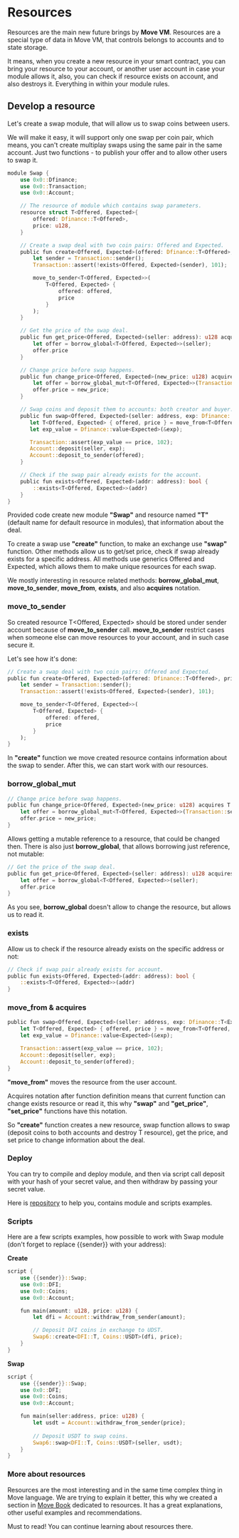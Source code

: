 # Resources

Resources are the main new future brings by **Move VM**. Resources are a special type of data in Move VM, that controls belongs to accounts and to state storage.

It means, when you create a new resource in your smart contract, you can bring your resource to your account, or another user account in case your module allows it, also, you can check if resource exists on account, and also destroys it. Everything in within your module rules.

## Develop a resource

Let's create a swap module, that will allow us to swap coins between users.

We will make it easy, it will support only one swap per coin pair, which means, you can't create multiplay swaps using the same pair in the same account. Just two functions - to publish your offer and to allow other users to swap it.

```rust
module Swap {
    use 0x0::Dfinance;
    use 0x0::Transaction;
    use 0x0::Account;

    // The resource of module which contains swap parameters.
    resource struct T<Offered, Expected>{
        offered: Dfinance::T<Offered>,
        price: u128,
    }

    // Create a swap deal with two coin pairs: Offered and Expected.
    public fun create<Offered, Expected>(offered: Dfinance::T<Offered>, price: u128) {
        let sender = Transaction::sender();
        Transaction::assert(!exists<Offered, Expected>(sender), 101);

        move_to_sender<T<Offered, Expected>>(
            T<Offered, Expected> {
                offered: offered,
                price
            }
        );
    }

    // Get the price of the swap deal.
    public fun get_price<Offered, Expected>(seller: address): u128 acquires T {
        let offer = borrow_global<T<Offered, Expected>>(seller);
        offer.price
    }

    // Change price before swap happens.
    public fun change_price<Offered, Expected>(new_price: u128) acquires T {
        let offer = borrow_global_mut<T<Offered, Expected>>(Transaction::sender());
        offer.price = new_price;
    }

    // Swap coins and deposit them to accounts: both creator and buyer.
    public fun swap<Offered, Expected>(seller: address, exp: Dfinance::T<Expected>) acquires T {
       let T<Offered, Expected> { offered, price } = move_from<T<Offered, Expected>>(seller);
       let exp_value = Dfinance::value<Expected>(&exp);

       Transaction::assert(exp_value == price, 102);
       Account::deposit(seller, exp);
       Account::deposit_to_sender(offered);
    }

    // Check if the swap pair already exists for the account.
    public fun exists<Offered, Expected>(addr: address): bool {
        ::exists<T<Offered, Expected>>(addr)
    }
}
```

Provided code create new module **"Swap"** and resource named **"T"** \(default name for default resource in modules\), that information about the deal.

To create a swap use **"create"** function, to make an exchange use **"swap"** function. Other methods allow us to get/set price, check if swap already exists for a specific address. All methods use generics Offered and Expected, which allows them to make unique resources for each swap.

We mostly interesting in resource related methods: **borrow\_global\_mut**, **move\_to\_sender**, **move\_from**, **exists**, and also **acquires** notation.

### move\_to\_sender

So created resource T<Offered, Expected> should be stored under sender account because of **move\_to\_sender** call. **move\_to\_sender** restrict cases when someone else can move resources to your account, and in such case secure it.

Let's see how it's done:

```rust
// Create a swap deal with two coin pairs: Offered and Expected.
public fun create<Offered, Expected>(offered: Dfinance::T<Offered>, price: u128) {
    let sender = Transaction::sender();
    Transaction::assert(!exists<Offered, Expected>(sender), 101);

    move_to_sender<T<Offered, Expected>>(
        T<Offered, Expected> {
            offered: offered,
            price
        }
    );
}
```

In **"create"** function we move created resource contains information about the swap to sender. After this, we can start work with our resources.

### borrow\_global\_mut

```rust
// Change price before swap happens.
public fun change_price<Offered, Expected>(new_price: u128) acquires T {
    let offer = borrow_global_mut<T<Offered, Expected>>(Transaction::sender());
    offer.price = new_price;
}
```

Allows getting a mutable reference to a resource, that could be changed then. There is also just **borrow\_global**, that allows borrowing just reference, not mutable:

```rust
// Get the price of the swap deal.
public fun get_price<Offered, Expected>(seller: address): u128 acquires T {
    let offer = borrow_global<T<Offered, Expected>>(seller);
    offer.price
}
```

As you see, **borrow\_global** doesn't allow to change the resource, but allows us to read it.
### exists

Allow us to check if the resource already exists on the specific address or not:

```rust
// Check if swap pair already exists for account.
public fun exists<Offered, Expected>(addr: address): bool {
    ::exists<T<Offered, Expected>>(addr)
}
```

### move_from & acquires

```rust
public fun swap<Offered, Expected>(seller: address, exp: Dfinance::T<Expected>) acquires T {
    let T<Offered, Expected> { offered, price } = move_from<T<Offered, Expected>>(seller);
    let exp_value = Dfinance::value<Expected>(&exp);

    Transaction::assert(exp_value == price, 102);
    Account::deposit(seller, exp);
    Account::deposit_to_sender(offered);
}
```

**"move_from"** moves the resource from the user account.

Acquires notation after function definition means that current function can change exists resource or read it, this why **"swap"** and **"get_price"**, **"set_price"** functions have this notation.

So **"create"** function creates a new resource, swap function allows to swap (deposit coins to both accounts and destroy T resource), get the price, and set price to change information about the deal.

### Deploy

You can try to compile and deploy module, and then via script call deposit with your hash of your secret value, and then withdraw by passing your secret value.

Here is [repository](https://github.com/borispovod/cold-storage-example) to help you, contains module and scripts examples.

### Scripts

Here are a few scripts examples, how possible to work with Swap module (don't forget to replace {{sender}} with your address):

**Create**

```rust
script {
    use {{sender}}::Swap;
    use 0x0::DFI;
    use 0x0::Coins;
    use 0x0::Account;

    fun main(amount: u128, price: u128) {
        let dfi = Account::withdraw_from_sender(amount);

        // Deposit DFI coins in exchange to UDST.
        Swap6::create<DFI::T, Coins::USDT>(dfi, price);
    }
}
```

**Swap**

```rust
script {
    use {{sender}}::Swap;
    use 0x0::DFI;
    use 0x0::Coins;
    use 0x0::Account;

    fun main(seller:address, price: u128) {
        let usdt = Account::withdraw_from_sender(price);
        
        // Deposit USDT to swap coins.
        Swap6::swap<DFI::T, Coins::USDT>(seller, usdt);
    }
}
```

### More about resources

Resources are the most interesting and in the same time complex thing in Move language. We are trying to explain it better, this why 
we created a section in [Move Book](https://move-book.com/chapters/resource.html) dedicated to resources. It has a great explanations, other useful examples and recommendations.

Must to read! You can continue learning about resources there.
